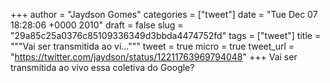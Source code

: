 
+++
author = "Jaydson Gomes"
categories = ["tweet"]
date = "Tue Dec 07 18:28:06 +0000 2010"
draft = false
slug = "29a85c25a0376c85109336349d3bbda4474752fd"
tags = ["tweet"]
title = """Vai ser transmitida ao vi..."""
tweet = true
micro = true
tweet_url = "https://twitter.com/jaydson/status/12211763969794048"
+++
Vai ser transmitida ao vivo essa coletiva do Google?
